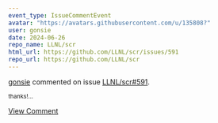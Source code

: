 ```yaml
---
event_type: IssueCommentEvent
avatar: "https://avatars.githubusercontent.com/u/135808?"
user: gonsie
date: 2024-06-26
repo_name: LLNL/scr
html_url: https://github.com/LLNL/scr/issues/591
repo_url: https://github.com/LLNL/scr
---
```


<a href='https://github.com/gonsie' target='_blank'>gonsie</a> commented on issue <a href='https://github.com/LLNL/scr/issues/591' target='_blank'>LLNL/scr#591</a>.

<small>thanks!...</small>

<a href='https://github.com/LLNL/scr/issues/591' target='_blank'>View Comment</a>